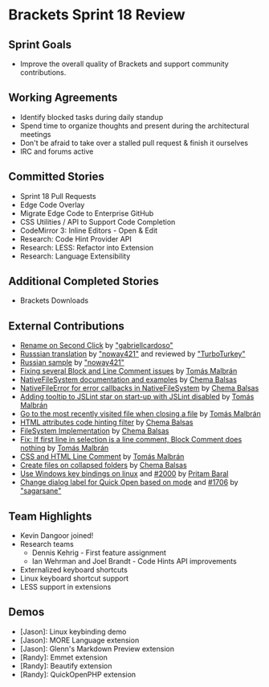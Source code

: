 Brackets Sprint 18 Review
=========================

Sprint Goals
------------

* Improve the overall quality of Brackets and support community contributions.

Working Agreements
------------------
* Identify blocked tasks during daily standup
* Spend time to organize thoughts and present during the architectural meetings
* Don't be afraid to take over a stalled pull request & finish it ourselves
* IRC and forums active

Committed Stories
-----------------
* Sprint 18 Pull Requests
* Edge Code Overlay
* Migrate Edge Code to Enterprise GitHub
* CSS Utilities / API to Support Code Completion
* CodeMirror 3: Inline Editors - Open & Edit
* Research: Code Hint Provider API
* Research: LESS: Refactor into Extension
* Research: Language Extensibility

Additional Completed Stories
----------------------------
* Brackets Downloads

External Contributions
----------------------
* [Rename on Second Click](https://github.com/adobe/brackets/issues/2356) by ["gabriellcardoso"](https://github.com/gabriellcardoso)
* [Russsian translation](https://github.com/adobe/brackets/pull/2268) by ["noway421"](https://github.com/noway421) and reviewed by ["TurboTurkey"](https://github.com/TurboTurkey) 
* [Russian sample](https://github.com/adobe/brackets/issues/2320) by ["noway421"](https://github.com/noway421)
* [Fixing several Block and Line Comment issues](https://github.com/adobe/brackets/issues/2342) by [Tomás Malbrán](https://github.com/TomMalbran)
* [NativeFileSystem documentation and examples](https://github.com/adobe/brackets/issues/2063) by [Chema Balsas](https://github.com/jbalsas)
* [NativeFileError for error callbacks in NativeFileSystem](https://github.com/adobe/brackets/issues/2318) by [Chema Balsas](https://github.com/jbalsas)
* [Adding tooltip to JSLint star on start-up with JSLint disabled](https://github.com/adobe/brackets/issues/2280) by [Tomás Malbrán](https://github.com/TomMalbran)
* [Go to the most recently visited file when closing a file](https://github.com/adobe/brackets/issues/2122) by [Tomás Malbrán](https://github.com/TomMalbran)
* [HTML attributes code hinting filter](https://github.com/adobe/brackets/issues/2263) by [Chema Balsas](https://github.com/jbalsas)
* [FileSystem Implementation](https://github.com/adobe/brackets/issues/2158) by [Chema Balsas](https://github.com/jbalsas)
* [Fix: If first line in selection is a line comment, Block Comment does nothing](https://github.com/adobe/brackets/issues/2121) by [Tomás Malbrán](https://github.com/TomMalbran)
* [CSS and HTML Line Comment](https://github.com/adobe/brackets/issues/2133) by [Tomás Malbrán](https://github.com/TomMalbran)
* [Create files on collapsed folders](https://github.com/adobe/brackets/issues/2198) by [Chema Balsas](https://github.com/jbalsas)
* [Use Windows key bindings on linux](https://github.com/adobe/brackets/issues/2331) and [#2000](https://github.com/adobe/brackets/pull/2000) by [Pritam Baral](https://github.com/pritambaral)
* [Change dialog label for Quick Open based on mode](https://github.com/adobe/brackets/pull/2298) and [#1706](https://github.com/adobe/brackets/pull/1706) by ["sagarsane"](https://github.com/sagarsane)

Team Highlights
---------------
* Kevin Dangoor joined!
* Research teams
    * Dennis Kehrig - First feature assignment
    * Ian Wehrman and Joel Brandt - Code Hints API improvements
* Externalized keyboard shortcuts
* Linux keyboard shortcut support
* LESS support in extensions

Demos
-----
* [Jason]: Linux keybinding demo
* [Jason]: MORE Language extension
* [Jason]: Glenn's Markdown Preview extension
* [Randy]: Emmet extension
* [Randy]: Beautify extension
* [Randy]: QuickOpenPHP extension

